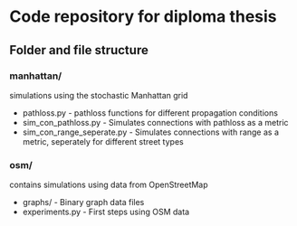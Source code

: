# Code repository for diploma thesis
## Folder and file structure
### manhattan/
simulations using the stochastic Manhattan grid
- pathloss.py - pathloss functions for different propagation conditions
- sim_con_pathloss.py - Simulates connections with pathloss as a metric
- sim_con_range_seperate.py - Simulates connections with range as a metric, seperately for different street types
### osm/ 
contains simulations using data from OpenStreetMap
- graphs/ - Binary graph data files
- experiments.py - First steps using OSM data
